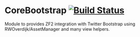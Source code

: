# CoreBootstrap [![Build Status](https://secure.travis-ci.org/coremax/CoreBootstrap.png)](http://travis-ci.org/coremax/CoreBootstrap)

Module to provides ZF2 integration with Twitter Bootstrap using RWOverdijk/AssetManager and many view helpers.
